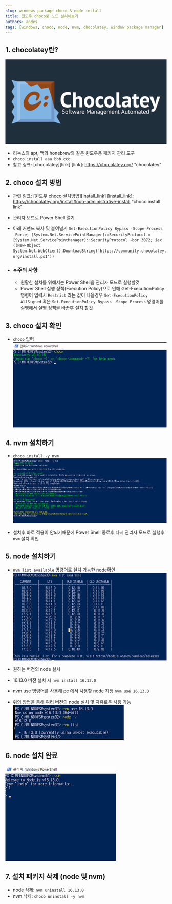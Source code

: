 ```yaml
---
slug: windows package choco & node install
title: 윈도우 choco로 노드 설치해보기
authors: andes
tags: [windows, choco, node, nvm, chocolatey, window package manager]
---
```


## 1. chocolatey란?

![choco](./facebook-share.png)

- 리눅스의 apt, 맥의 honebrew와 같은 윈도우용 패키지 관리 도구
- `choco install aaa bbb ccc`
- 참고 링크: [chocolatey][link]
  [link]: <https://chocolatey.org/> "chocolatey"

## 2. choco 설치 방법

- 관련 링크: [윈도우 choco 설치방법][install_link]
  [install_link]: <https://chocolatey.org/install#non-administrative-install> "choco install link"

- 관리자 모드로 Power Shell 열기

- 아래 커맨드 복사 및 붙여널기
  `Set-ExecutionPolicy Bypass -Scope Process -Force; [System.Net.ServicePointManager]::SecurityProtocol = [System.Net.ServicePointManager]::SecurityProtocol -bor 3072; iex ((New-Object System.Net.WebClient).DownloadString('https://community.chocolatey.org/install.ps1'))`

- ### ※주의 사항
  - 원활한 설치를 위해서는 Power Shell을 관리자 모드로 실행할것
  - Power Shell 실행 정책(Execution Policy)으로 인해 Get-ExecutionPolicy 명령어 입력시 `Restrict` 라는 값이 나올경우
    `Set-ExecutionPolicy AllSigned` 혹은 `Set-ExecutionPolicy Bypass -Scope Process` 명령어를 실행해서 실행 정책을 바꾼후 설치 할것

## 3. choco 설치 확인

- `choco` 입력
  ![check](./check.png)

## 4. nvm 설치하기

- `choco install -y nvm`
  ![nvm](./nvm.png)

- 설치후 바로 적용이 안되기때문에 Power Shell 종료후 다시 관리자 모드로 실행후 `nvm` 설치 확인

## 5. node 설치하기

- `nvm list available` 명령어로 설치 가능한 node확인
  ![node version](./nodev.png)

- 원하는 버전의 node 설치
- 16.13.0 버전 설치 시 `nvm install 16.13.0`
- nvm use 명령어를 사용해 pc 에서 사용할 node 지정 `nvm use 16.13.0`
- 위의 방법을 통해 여러 버전의 node 설치 및 자유로운 사용 가능
  ![current node](./ch2.png)

## 6. node 설치 완료

![node test](./fi.png)

## 7. 설치 패키지 삭제 (node 및 nvm)

- node 삭제: `nvm uninstall 16.13.0`
- nvm 삭제: `choco uninstall -y nvm`
